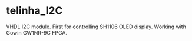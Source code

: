 # telinha_I2C
VHDL I2C module. First for controlling SH1106 OLED display. Working with Gowin GW1NR-9C FPGA.
